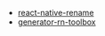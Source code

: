 - [react-native-rename](https://www.npmjs.com/package/react-native-rename)
- [generator-rn-toolbox](https://medium.com/bam-tech/generate-your-react-native-app-icons-in-a-single-command-line-145af2e329b2)
